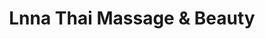 ---
title: "Lnna Thai Massage & Beauty"
url: /sea-point-cape-town/lnna-thai-massage-und-beauty/
shop: Massage
---
